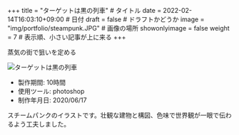 +++
title = "ターゲットは黒の列車" # タイトル
date = 2022-02-14T16:03:10+09:00 # 日付
draft = false # ドラフトかどうか
image = "img/portfolio/steampunk.JPG" # 画像の場所
showonlyimage = false
weight = 7 # 表示順、小さい記事が上に来る 
+++

蒸気の街で狙いを定める
<!--見出しここまで-->
<!--more-->

![ターゲットは黒の列車](/img/portfolio/steampunk.JPG)

- 製作期間: 10時間
- 使用ツール: photoshop
- 制作年月日: 2020/06/17

スチームパンクのイラストです。壮観な建物と構図、色味で世界観が一眼で伝わるよう工夫しました。